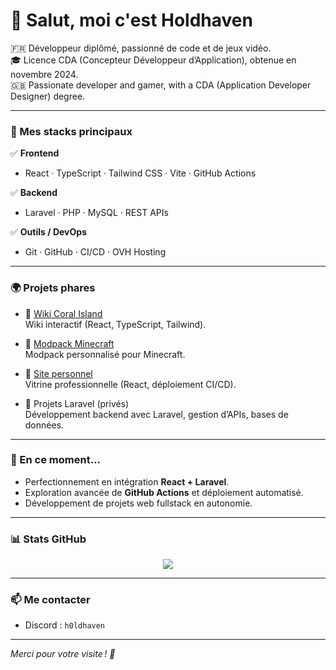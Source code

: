 # 👋 Salut, moi c'est Holdhaven

🇫🇷 Développeur diplômé, passionné de code et de jeux vidéo.  
🎓 Licence CDA (Concepteur Développeur d’Application), obtenue en novembre 2024.  
🇬🇧 Passionate developer and gamer, with a CDA (Application Developer Designer) degree.

---

### 🚀 Mes stacks principaux

✅ **Frontend**
- React · TypeScript · Tailwind CSS · Vite · GitHub Actions

✅ **Backend**
- Laravel · PHP · MySQL · REST APIs

✅ **Outils / DevOps**
- Git · GitHub · CI/CD · OVH Hosting

---

### 🌍 Projets phares
- 🔗 [Wiki Coral Island](https://github.com/h0ldhaven/coral-island-wiki)  
  Wiki interactif (React, TypeScript, Tailwind).

- 🔗 [Modpack Minecraft](https://github.com/h0ldhaven/my-minecraft-modpack)  
  Modpack personnalisé pour Minecraft.

- 🔗 [Site personnel](https://github.com/h0ldhaven/holdhaven-site)  
  Vitrine professionnelle (React, déploiement CI/CD).

- 🔐 Projets Laravel (privés)  
  Développement backend avec Laravel, gestion d’APIs, bases de données.

---

### 🌱 En ce moment...
- Perfectionnement en intégration **React + Laravel**.
- Exploration avancée de **GitHub Actions** et déploiement automatisé.
- Développement de projets web fullstack en autonomie.

---

### 📊 Stats GitHub
<p align="center">
  <img src="https://github-readme-stats.vercel.app/api?username=h0ldhaven&show_icons=true&theme=radical">
</p>

---

### 📫 Me contacter
- Discord : `h0ldhaven`

---

*Merci pour votre visite ! 💼*

<!--
**h0ldhaven/h0ldhaven** is a ✨ _special_ ✨ repository because its `README.md` (this file) appears on your GitHub profile.

Here are some ideas to get you started:

- 🔭 I’m currently working on ...
- 🌱 I’m currently learning ...
- 👯 I’m looking to collaborate on ...
- 🤔 I’m looking for help with ...
- 💬 Ask me about ...
- 📫 How to reach me: ...
- 😄 Pronouns: ...
- ⚡ Fun fact: ...
-->
